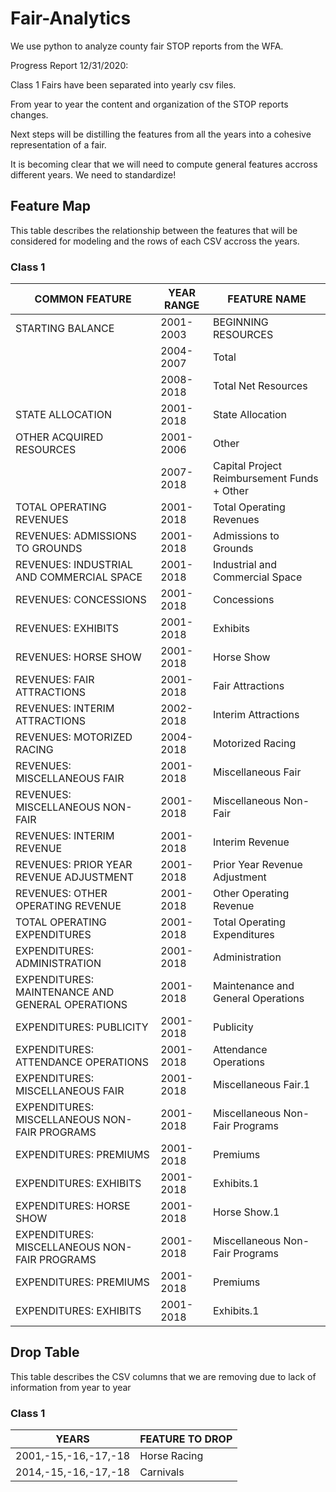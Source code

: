 # Fair-Analytics
We use python to analyze county fair STOP reports from the WFA.

Progress Report 12/31/2020:

Class 1 Fairs have been separated into yearly csv files. 

From year to year the content and organization of the STOP reports changes.

Next steps will be distilling the features from all the years into a cohesive representation of a fair.

It is becoming clear that we will need to compute general features accross different years. We need to standardize!

## Feature Map
This table describes the relationship between the features that will be considered for modeling and the rows of each CSV accross the years.

### Class 1

|  COMMON FEATURE                                  |  YEAR RANGE  |  FEATURE NAME                                |
| ------------------------                         | ------------ | ---------------------                        |
| STARTING BALANCE                                 |  2001-2003   |  BEGINNING RESOURCES                         |
|                                                  |  2004-2007   |  Total                                       |
|                                                  |  2008-2018   |  Total Net Resources                         |
| STATE ALLOCATION                                 |  2001-2018   |  State Allocation                            |
| OTHER ACQUIRED RESOURCES                         |  2001-2006   |  Other                                       |
|                                                  |  2007-2018   |  Capital Project Reimbursement Funds + Other |
| TOTAL OPERATING REVENUES                         |  2001-2018   |  Total Operating Revenues                    |
| REVENUES: ADMISSIONS TO GROUNDS                  |  2001-2018   |  Admissions to Grounds                       |
| REVENUES: INDUSTRIAL AND COMMERCIAL SPACE        |  2001-2018   |  Industrial and Commercial Space             |
| REVENUES: CONCESSIONS                            |  2001-2018   |  Concessions                                 |
| REVENUES: EXHIBITS                               |  2001-2018   |  Exhibits                                    |
| REVENUES: HORSE SHOW                             |  2001-2018   |  Horse Show                                  |
| REVENUES: FAIR ATTRACTIONS                       |  2001-2018   |  Fair Attractions                            |
| REVENUES: INTERIM ATTRACTIONS                    |  2002-2018   |  Interim Attractions                         |
| REVENUES: MOTORIZED RACING                       |  2004-2018   |  Motorized Racing                            |
| REVENUES: MISCELLANEOUS FAIR                     |  2001-2018   |  Miscellaneous Fair                          |
| REVENUES: MISCELLANEOUS NON-FAIR                 |  2001-2018   |  Miscellaneous Non-Fair                      |
| REVENUES: INTERIM REVENUE                        |  2001-2018   |  Interim Revenue                             |
| REVENUES: PRIOR YEAR REVENUE ADJUSTMENT          |  2001-2018   |  Prior Year Revenue Adjustment               |
| REVENUES: OTHER OPERATING REVENUE                |  2001-2018   |  Other Operating Revenue                     |
| TOTAL OPERATING EXPENDITURES                     |  2001-2018   |  Total Operating Expenditures                |
| EXPENDITURES: ADMINISTRATION                     |  2001-2018   |  Administration                              |
| EXPENDITURES: MAINTENANCE AND GENERAL OPERATIONS |  2001-2018   |  Maintenance and General Operations          |
| EXPENDITURES: PUBLICITY                          |  2001-2018   |  Publicity                                   |
| EXPENDITURES: ATTENDANCE OPERATIONS              |  2001-2018   |  Attendance Operations                       |
| EXPENDITURES: MISCELLANEOUS FAIR                 |  2001-2018   |  Miscellaneous Fair.1                        |
| EXPENDITURES: MISCELLANEOUS NON-FAIR PROGRAMS    |  2001-2018   |  Miscellaneous Non-Fair Programs             |
| EXPENDITURES: PREMIUMS                           |  2001-2018   |  Premiums                                    |
| EXPENDITURES: EXHIBITS                           |  2001-2018   |  Exhibits.1                                  |
| EXPENDITURES: HORSE SHOW                         |  2001-2018   |  Horse Show.1                                |
| EXPENDITURES: MISCELLANEOUS NON-FAIR PROGRAMS    |  2001-2018   |  Miscellaneous Non-Fair Programs             |
| EXPENDITURES: PREMIUMS                           |  2001-2018   |  Premiums                                    |
| EXPENDITURES: EXHIBITS                           |  2001-2018   |  Exhibits.1                                  |

## Drop Table

This table describes the CSV columns that we are removing due to lack of information from year to year

### Class 1

|  YEARS                 |  FEATURE TO DROP  |
|------------------------|-------------------|
|  2001,-15,-16,-17,-18  |  Horse Racing     |
|  2014,-15,-16,-17,-18  |  Carnivals
